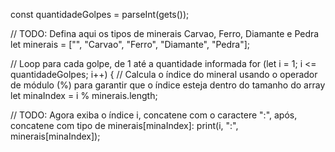 const quantidadeGolpes = parseInt(gets());

// TODO: Defina aqui os tipos de minerais Carvao, Ferro, Diamante e Pedra
let minerais = ["", "Carvao", "Ferro", "Diamante", "Pedra"];

// Loop para cada golpe, de 1 até a quantidade informada
for (let i = 1; i <= quantidadeGolpes; i++) {
  // Calcula o índice do mineral usando o operador de módulo (%) para garantir que o índice esteja dentro do tamanho do array
  let minaIndex = i % minerais.length;
  
  // TODO: Agora exiba o índice i, concatene com o caractere ":", após, concatene com tipo de minerais[minaIndex]:
  print(i, ":", minerais[minaIndex]);
